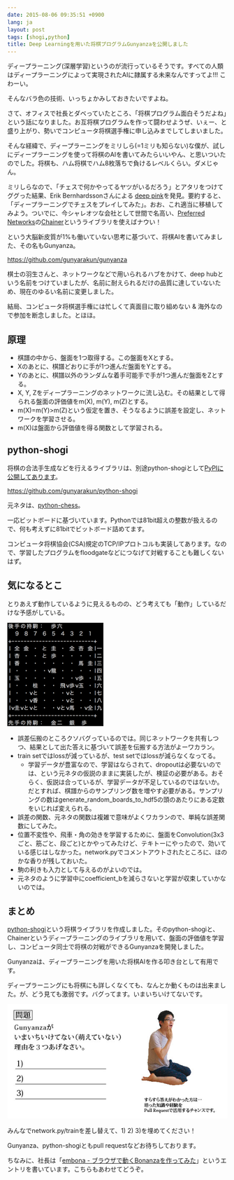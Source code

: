```yaml
---
date: 2015-08-06 09:35:51 +0900
lang: ja
layout: post
tags: [shogi,python]
title: Deep Learningを用いた将棋プログラムGunyanzaを公開しました
---
```

ディープラーニング(深層学習)というのが流行っているそうです。すべての人類はディープラーニングによって実現されたAIに隷属する未来なんですってよ!!! こわーい。

そんなバラ色の技術、いっちょかみしておきたいですよね。

さて、オフィスで社長とダベっていたところ、「将棋プログラム面白そうだよね」という話になりました。お互将棋プログラムを作って闘わせようぜ、いぇー、と盛り上がり、勢いでコンピュータ将棋選手権に申し込みまでしてしまいました。

そんな経緯で、ディープラーニングをミリしら(=1ミリも知らない)な僕が、試しにディープラーニングを使って将棋のAIを書いてみたらいいやん、と思いついたのでした。将棋も、ハム将棋でハム8枚落ちで負けるレベルくらい。ダメじゃん。

ミリしらなので、「チェスで何かやってるヤツがいるだろう」とアタリをつけてググった結果、Erik Bernhardssonさんによる [deep pink](http://erikbern.com/2014/11/29/deep-learning-for-chess/)を発見。要約すると、「ディープラーニングでチェスをプレイしてみた」。おお、これ適当に移植してみよう。ついでに、今シャレオツな会社として世間で名高い、[Preferred Networks](https://www.preferred-networks.jp/)の[Chainer](http://chainer.org/)というライブラリを使えばナウい！

という大脳新皮質が1%も働いていない思考に基づいて、将棋AIを書いてみました、その名もGunyanza。

https://github.com/gunyarakun/gunyanza

棋士の羽生さんと、ネットワークなどで用いられるハブをかけて、deep hubという名前をつけていましたが、名前に耐えられるだけの品質に達していないため、現在のゆるい名前に変更しました。

結局、コンピュータ将棋選手権には忙しくて真面目に取り組めない & 海外なので参加を断念しました。とほほ。

## 原理

- 棋譜の中から、盤面を1つ取得する。この盤面をXとする。
- Xのあとに、棋譜どおりに手が1つ進んだ盤面をYとする。
- Yのあとに、棋譜以外のランダムな着手可能手で手が1つ進んだ盤面をZとする。
- X, Y, Zをディープラーニングのネットワークに流し込む。その結果として得られる盤面の評価値をm(X), m(Y), m(Z)とする。
- m(X)=m(Y)>m(Z)という仮定を置き、そうなるように誤差を設定し、ネットワークを学習させる。
- m(X)は盤面から評価値を得る関数として学習される。

## python-shogi

将棋の合法手生成などを行えるライブラリは、別途python-shogiとして[PyPIに公開してあります](https://pypi.python.org/pypi/python-shogi)。

https://github.com/gunyarakun/python-shogi

元ネタは、[python-chess](https://pypi.python.org/pypi/python-chess)。

一応ビットボードに基づいています。Pythonでは81bit超えの整数が扱えるので、何も考えずに81bitでビットボード詰めてます。

コンピュータ将棋協会(CSA)規定のTCP/IPプロトコルも実装してあります。なので、学習したプログラムをfloodgateなどにつなげて対戦することも難しくないはず。

## 気になるとこ

とりあえず動作しているように見えるものの、どう考えても「動作」しているだけな予感がしている。

![対局終わらねーの図](/assets/images/entry/2015-08-05/owaranai.png)

- 誤差伝搬のところクソバグっているのでは。同じネットワークを共有しつつ、結果として出た答えに基づいて誤差を伝搬する方法がよーワカラン。
- train setではlossが減っているが、test setではlossが減らなくなってる。
  - 学習データが豊富なので、学習はならされて、dropoutは必要ないのでは、という元ネタの仮説のままに実装したが、検証の必要がある。おそらく、仮説は合っているが、学習データが不足しているのではないか。だとすれば、棋譜からのサンプリング数を増やす必要がある。サンプリングの数はgenerate\_random\_boards\_to\_hdf5の頭のあたりにある定数をいじれば変えられる。
- 誤差の関数、元ネタの関数は複雑で意味がよくワカランので、単純な誤差関数にしてみた。
- 位置不変性や、飛車・角の効きを学習するために、盤面をConvolution(3x3ごと、筋ごと、段ごと)とかやってみたけど、テキトーにやったので、効いている感じはしなかった。network.pyでコメントアウトされたところに、ほのかな香りが残しておいた。
- 駒の利きも入力として与えるのがよいのでは。
- 元ネタのように学習中にcoefficient\_bを減らさないと学習が収束していかないのでは。

## まとめ

[python-shogi](https://github.com/gunyarakun/python-shogi)という将棋ライブラリを作成しました。そのpython-shogiと、Chainerというディープラーニングのライブラリを用いて、盤面の評価値を学習し、コンピュータ同士で将棋の対戦ができるGunyanzaを開発しました。

Gunyanzaは、ディープラーニングを用いた将棋AIを作る叩き台として有用です。

ディープラーニングにも将棋にも詳しくなくても、なんとか動くものは出来ました。が、どう見ても激弱です。バグってます。いまいちいけてないです。

![いけてないGunyanza](/assets/images/entry/2015-08-05/moenai_gunyanza.jpg)

みんなでnetwork.py/trainを差し替えて、1) 2) 3)を埋めてください！

Gunyanza、python-shogiともpull requestなどお待ちしております。

ちなみに、社長は「[embona - ブラウザで動くBonanzaを作ってみた](http://nmi.jp/archives/763)」というエントリを書いています。こちらもあわせてどうぞ。　
